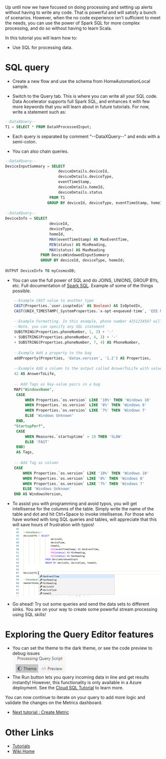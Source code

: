 Up until now we have focused on doing processing and setting up alerts without having to write any code. That is powerful and will satisfy a bunch of scenarios. However, when the no code experience isn't sufficient to meet the needs, you can use the power of Spark SQL for more complex processing, and do so without having to learn Scala. 

In this tutorial you will learn how to:
 - Use SQL for processing data. 

# SQL query
- Create a new flow and use the schema from HomeAutomationLocal sample.

- Switch to the Query tab. This is where you can write all your SQL code. Data Accelerator supports full Spark SQL, and enhances it with few more keywords that you will learn about in future tutorials. For now, write a statement such as:<br/>

```sql
--DataXQuery--
T1 = SELECT * FROM DataXProcessedInput;
```

* Each query is separated by comment "--DataXQuery--" and ends with a semi-colon. 

* You can also chain queries.

```sql
--DataXQuery--
DeviceInputSummary = SELECT 
                        deviceDetails.deviceId,
                        deviceDetails.deviceType,
                        eventTimeStamp,
                        deviceDetails.homeId,
                        deviceDetails.status
                    FROM T1 
                   GROUP BY deviceId, deviceType, eventTimeStamp, homeId, status;

--DataXQuery--
DeviceInfo = SELECT 
                    deviceId,
                    deviceType,
                    homeId,
                    MAX(eventTimeStamp) AS MaxEventTime,
                    MIN(status) AS MinReading,
                    MAX(status) AS MaxReading
                FROM DeviceWindowedInputSummary
                GROUP BY deviceId, deviceType, homeId;

OUTPUT DeviceInfo TO myCosmosDB;
```

* You can use the full power of SQL and do JOINS, UNIONS, GROUP BYs, etc. Full documentation of [Spark SQL](https://spark.apache.org/sql/). Example of some of the things possible.

```sql
    --Example CAST value to another type 
    CAST(Properties.`user.isoptedin` AS Boolean) AS IsOptedIn, 
    CAST(UNIX_TIMESTAMP(_SystemProperties.`x-opt-enqueued-time`, 'EEE MMM dd HH:mm:ss z yyyy') AS TIMESTAMP)  AS     EnqueuedTimeUtc,

    --Example Formatting. In this example, phone number 4251234567 will be formatted to 425-123-4567. 
    --Note, you can specify any SQL statement 
    SUBSTRING(Properties.phoneNumber, 1, 3) + '-' 
    + SUBSTRING(Properties.phoneNumber, 4, 3) + '-' 
    + SUBSTRING(Properties.phoneNumber, 7, 4) AS PhoneNumber, 

    --Example Add a property to the bag 
    addProperty(Properties, 'datax.version', '1.2') AS Properties, 

    --Example Add a column to the output called AnswerToLife with value 42 
    42 AS AnswerToLife, 

    -- Add Tags as key-value pairs in a bag
    MAP("WindowsName", 
     CASE 
         WHEN Properties.`os.version` LIKE '10%' THEN 'Windows 10' 
         WHEN Properties.`os.version` LIKE '8%' THEN 'Windows 8'  
         WHEN Properties.`os.version` LIKE '7%' THEN 'Windows 7' 
         ELSE 'Windows Unknown'
     END,
    "StartupPerf", 
     CASE 
         WHEN Measures.`startuptime` > 10 THEN 'SLOW' 
         ELSE 'FAST'
     END) 
     AS Tags,

    -- Add Tag as column
    CASE 
        WHEN Properties.`os.version` LIKE '10%' THEN 'Windows 10' 
        WHEN Properties.`os.version` LIKE '8%' THEN 'Windows 8'  
        WHEN Properties.`os.version` LIKE '7%' THEN 'Windows 7' 
        ELSE 'Windows Unknown'
    END AS WindowsVersion,
```

* To assist you with programming and avoid typos, you will get intellisense for the columns of the table. Simply write the name of the table and dot and hit Ctrl+Space to invoke intellisense. For those who have worked with long SQL queries and tables, will appreciate that this will save hours of frustration with typos!
![intellisense](./tutorials/images/intellisense.PNG)<br/>

* Go ahead! Try out some queries and send the data sets to different sinks. You are on your way to create some powerful stream processing using SQL skills!

# Exploring the Query Editor features
 - You can set the theme to the dark theme, or see the code preview to debug issues<br/>
![QueryTab](./tutorials/images/querytheme.png) 
 - The Run button lets you query incoming data in line and get results instantly! However, this functionality is only available in a Azure deployment.  See the [Cloud SQL Tutorial](https://github.com/Microsoft/data-accelerator/wiki/Live-query) to learn more.

You can now continue to iterate on your query to add more logic and validate the changes on the Metrics dashboard.

* [Next tutorial : Create Metric](https://github.com/Microsoft/data-accelerator/wiki/Local-create-metric)

# Other Links
* [Tutorials](Tutorials)
* [Wiki Home](Home) 